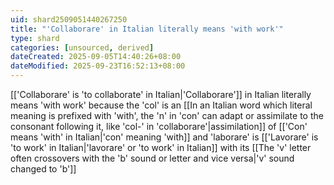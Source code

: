 ```yaml
---
uid: shard2509051440267250
title: "'Collaborare' in Italian literally means 'with work'"
type: shard
categories: [unsourced, derived]
dateCreated: 2025-09-05T14:40:26+08:00
dateModified: 2025-09-23T16:52:13+08:00
---
```

[['Collaborare' is 'to collaborate' in Italian|'Collaborare']] in Italian literally means 'with work' because the 'col' is an [[In an Italian word which literal meaning is prefixed with 'with', the 'n' in 'con' can adapt or assimilate to the consonant following it, like 'col-' in 'collaborare'|assimilation]] of [['Con' means 'with' in Italian|'con' meaning 'with]] and 'laborare' is [['Lavorare' is 'to work' in Italian|'lavorare' or 'to work' in Italian]] with its [[The 'v' letter often crossovers with the 'b' sound or letter and vice versa|'v' sound changed to 'b']]